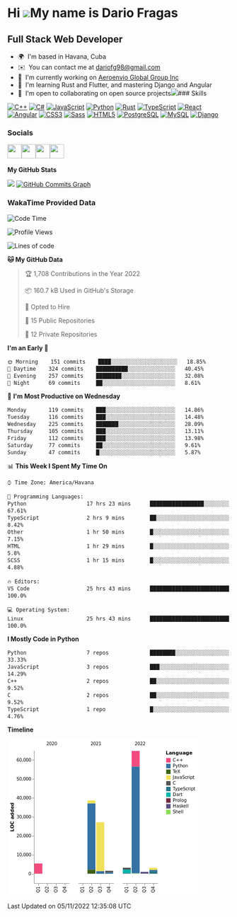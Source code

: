 Hi ![](https://user-images.githubusercontent.com/18350557/176309783-0785949b-9127-417c-8b55-ab5a4333674e.gif)My name is Dario Fragas
====================================================================================================================================

Full Stack Web Developer
------------------------

*   🌍  I'm based in Havana, Cuba
*   ✉️  You can contact me at [dariofg98@gmail.com](mailto:dariofg98@gmail.com)
*   🚀  I'm currently working on [Aeroenvio Global Group Inc](http://aeroenvio.com)
*   🧠  I'm learning Rust and Flutter, and mastering Django and Angular
*   🤝  I'm open to collaborating on open source projects<a href="https://www.github.com/dfg-98" target="_blank" rel="noreferrer"><img
                  src="https://img.shields.io/github/followers/dfg-98?logo=github&style=for-the-badge&color=0891b2&labelColor=1c1917" /></a>### Skills 
<p align="left">
<a href="https://docs.microsoft.com/en-us/cpp/?view=msvc-170" target="_blank" rel="noreferrer"><img src="https://raw.githubusercontent.com/danielcranney/readme-generator/main/public/icons/skills/cplusplus-colored.svg" width="36" height="36" alt="C++" /></a>
<a href="https://docs.microsoft.com/en-us/dotnet/csharp/" target="_blank" rel="noreferrer"><img src="https://raw.githubusercontent.com/danielcranney/readme-generator/main/public/icons/skills/csharp-colored.svg" width="36" height="36" alt="C#" /></a>
<a href="https://developer.mozilla.org/en-US/docs/Web/JavaScript" target="_blank" rel="noreferrer"><img src="https://raw.githubusercontent.com/danielcranney/readme-generator/main/public/icons/skills/javascript-colored.svg" width="36" height="36" alt="JavaScript" /></a>
<a href="https://www.python.org/" target="_blank" rel="noreferrer"><img src="https://raw.githubusercontent.com/danielcranney/readme-generator/main/public/icons/skills/python-colored.svg" width="36" height="36" alt="Python" /></a>
<a href="https://www.rust-lang.org/" target="_blank" rel="noreferrer"><img src="https://raw.githubusercontent.com/danielcranney/readme-generator/main/public/icons/skills/rust-colored.svg" width="36" height="36" alt="Rust" /></a>
<a href="https://www.typescriptlang.org/" target="_blank" rel="noreferrer"><img src="https://raw.githubusercontent.com/danielcranney/readme-generator/main/public/icons/skills/typescript-colored.svg" width="36" height="36" alt="TypeScript" /></a>
<a href="https://reactjs.org/" target="_blank" rel="noreferrer"><img src="https://raw.githubusercontent.com/danielcranney/readme-generator/main/public/icons/skills/react-colored.svg" width="36" height="36" alt="React" /></a>
<a href="https://angular.io/" target="_blank" rel="noreferrer"><img src="https://raw.githubusercontent.com/danielcranney/readme-generator/main/public/icons/skills/angularjs-colored.svg" width="36" height="36" alt="Angular" /></a>
<a href="https://www.w3.org/TR/CSS/#css" target="_blank" rel="noreferrer"><img src="https://raw.githubusercontent.com/danielcranney/readme-generator/main/public/icons/skills/css3-colored.svg" width="36" height="36" alt="CSS3" /></a>
<a href="https://sass-lang.com/" target="_blank" rel="noreferrer"><img src="https://raw.githubusercontent.com/danielcranney/readme-generator/main/public/icons/skills/sass-colored.svg" width="36" height="36" alt="Sass" /></a>
<a href="https://developer.mozilla.org/en-US/docs/Glossary/HTML5" target="_blank" rel="noreferrer"><img src="https://raw.githubusercontent.com/danielcranney/readme-generator/main/public/icons/skills/html5-colored.svg" width="36" height="36" alt="HTML5" /></a>
<a href="https://www.postgresql.org/" target="_blank" rel="noreferrer"><img src="https://raw.githubusercontent.com/danielcranney/readme-generator/main/public/icons/skills/postgresql-colored.svg" width="36" height="36" alt="PostgreSQL" /></a>
<a href="https://www.mysql.com/" target="_blank" rel="noreferrer"><img src="https://raw.githubusercontent.com/danielcranney/readme-generator/main/public/icons/skills/mysql-colored.svg" width="36" height="36" alt="MySQL" /></a>
<a href="https://www.djangoproject.com/" target="_blank" rel="noreferrer"><img src="https://raw.githubusercontent.com/danielcranney/readme-generator/main/public/icons/skills/django-colored.svg" width="36" height="36" alt="Django" /></a>
</p>
                    
### Socials
                  
                  
<p align="left"><a href="https://www.github.com/dfg-98" target="_blank" rel="noreferrer"><img src="https://raw.githubusercontent.com/danielcranney/readme-generator/main/public/icons/socials/github.svg" width="32" height="32" /></a><a href="https://www.linkedin.com/in/dfg98" target="_blank" rel="noreferrer"><img src="https://raw.githubusercontent.com/danielcranney/readme-generator/main/public/icons/socials/linkedin.svg" width="32" height="32" /></a><a href="https://www.stackoverflow.com/users/13711551/darío-fragas" target="_blank" rel="noreferrer"><img src="https://raw.githubusercontent.com/danielcranney/readme-generator/main/public/icons/socials/stackoverflow.svg" width="32" height="32" /></a><a href="https://www.twitter.com/FragasDario" target="_blank" rel="noreferrer"><img src="https://raw.githubusercontent.com/danielcranney/readme-generator/main/public/icons/socials/twitter.svg" width="32" height="32" /></a></p>

<b>My GitHub Stats</b>

<a href="http://www.github.com/dfg-98"><img
                  src="https://github-readme-streak-stats.herokuapp.com/?user=dfg-98&stroke=ffffff&background=1c1917&ring=0891b2&fire=0891b2&currStreakNum=ffffff&currStreakLabel=0891b2&sideNums=ffffff&sideLabels=ffffff&dates=ffffff&hide_border=true" /></a>
<a href="http://www.github.com/dfg-98"><img src="https://activity-graph.herokuapp.com/graph?username=dfg-98&bg_color=1c1917&color=ffffff&line=0891b2&point=ffffff&area_color=1c1917&area=true&hide_border=true&custom_title=GitHub%20Commits%20Graph" alt="GitHub Commits Graph" />
</a>


### WakaTime Provided Data


<!--START_SECTION:waka-->
![Code Time](http://img.shields.io/badge/Code%20Time-574%20hrs%204%20mins-blue)

![Profile Views](http://img.shields.io/badge/Profile%20Views-0-blue)

![Lines of code](https://img.shields.io/badge/From%20Hello%20World%20I%27ve%20Written-145%20Thousand%20lines%20of%20code-blue)

**🐱 My GitHub Data** 

> 🏆 1,708 Contributions in the Year 2022
 > 
> 📦 160.7 kB Used in GitHub's Storage 
 > 
> 💼 Opted to Hire
 > 
> 📜 15 Public Repositories 
 > 
> 🔑 12 Private Repositories  
 > 
**I'm an Early 🐤** 

```text
🌞 Morning    151 commits    ████░░░░░░░░░░░░░░░░░░░░░   18.85% 
🌆 Daytime    324 commits    ██████████░░░░░░░░░░░░░░░   40.45% 
🌃 Evening    257 commits    ████████░░░░░░░░░░░░░░░░░   32.08% 
🌙 Night      69 commits     ██░░░░░░░░░░░░░░░░░░░░░░░   8.61%

```
📅 **I'm Most Productive on Wednesday** 

```text
Monday       119 commits    ███░░░░░░░░░░░░░░░░░░░░░░   14.86% 
Tuesday      116 commits    ███░░░░░░░░░░░░░░░░░░░░░░   14.48% 
Wednesday    225 commits    ███████░░░░░░░░░░░░░░░░░░   28.09% 
Thursday     105 commits    ███░░░░░░░░░░░░░░░░░░░░░░   13.11% 
Friday       112 commits    ███░░░░░░░░░░░░░░░░░░░░░░   13.98% 
Saturday     77 commits     ██░░░░░░░░░░░░░░░░░░░░░░░   9.61% 
Sunday       47 commits     █░░░░░░░░░░░░░░░░░░░░░░░░   5.87%

```


📊 **This Week I Spent My Time On** 

```text
⌚︎ Time Zone: America/Havana

💬 Programming Languages: 
Python                   17 hrs 23 mins      █████████████████░░░░░░░░   67.61% 
TypeScript               2 hrs 9 mins        ██░░░░░░░░░░░░░░░░░░░░░░░   8.42% 
Other                    1 hr 50 mins        █░░░░░░░░░░░░░░░░░░░░░░░░   7.15% 
HTML                     1 hr 29 mins        █░░░░░░░░░░░░░░░░░░░░░░░░   5.8% 
SCSS                     1 hr 15 mins        █░░░░░░░░░░░░░░░░░░░░░░░░   4.88%

🔥 Editors: 
VS Code                  25 hrs 43 mins      █████████████████████████   100.0%

💻 Operating System: 
Linux                    25 hrs 43 mins      █████████████████████████   100.0%

```

**I Mostly Code in Python** 

```text
Python                   7 repos             ████████░░░░░░░░░░░░░░░░░   33.33% 
JavaScript               3 repos             ███░░░░░░░░░░░░░░░░░░░░░░   14.29% 
C++                      2 repos             ██░░░░░░░░░░░░░░░░░░░░░░░   9.52% 
C                        2 repos             ██░░░░░░░░░░░░░░░░░░░░░░░   9.52% 
TypeScript               1 repo              █░░░░░░░░░░░░░░░░░░░░░░░░   4.76%

```


**Timeline**

![Chart not found](https://raw.githubusercontent.com/dfg-98/dfg-98/main/charts/bar_graph.png) 


 Last Updated on 05/11/2022 12:35:08 UTC
<!--END_SECTION:waka-->


